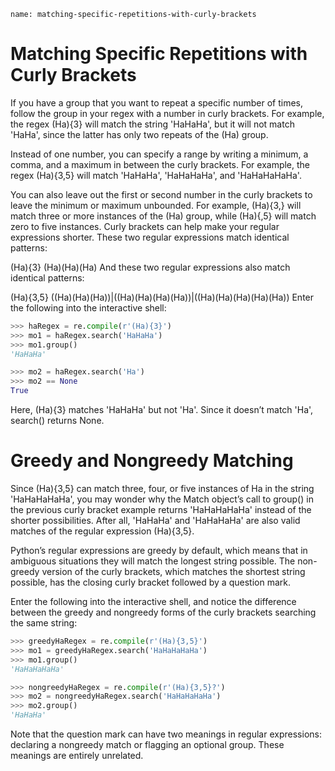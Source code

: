 ```ngMeta
name: matching-specific-repetitions-with-curly-brackets
```
# Matching Specific Repetitions with Curly Brackets
If you have a group that you want to repeat a specific number of times, follow the group in your regex with a number in curly brackets. For example, the regex (Ha){3} will match the string 'HaHaHa', but it will not match 'HaHa', since the latter has only two repeats of the (Ha) group.

Instead of one number, you can specify a range by writing a minimum, a comma, and a maximum in between the curly brackets. For example, the regex (Ha){3,5} will match 'HaHaHa', 'HaHaHaHa', and 'HaHaHaHaHa'.

You can also leave out the first or second number in the curly brackets to leave the minimum or maximum unbounded. For example, (Ha){3,} will match three or more instances of the (Ha) group, while (Ha){,5} will match zero to five instances. Curly brackets can help make your regular expressions shorter. These two regular expressions match identical patterns:


(Ha){3}
(Ha)(Ha)(Ha)
And these two regular expressions also match identical patterns:


(Ha){3,5}
((Ha)(Ha)(Ha))|((Ha)(Ha)(Ha)(Ha))|((Ha)(Ha)(Ha)(Ha)(Ha))
Enter the following into the interactive shell:

```python
>>> haRegex = re.compile(r'(Ha){3}')
>>> mo1 = haRegex.search('HaHaHa')
>>> mo1.group()
'HaHaHa'

>>> mo2 = haRegex.search('Ha')
>>> mo2 == None
True
```
Here, (Ha){3} matches 'HaHaHa' but not 'Ha'. Since it doesn’t match 'Ha', search() returns None.

# Greedy and Nongreedy Matching
Since (Ha){3,5} can match three, four, or five instances of Ha in the string 'HaHaHaHaHa', you may wonder why the Match object’s call to group() in the previous curly bracket example returns 'HaHaHaHaHa' instead of the shorter possibilities. After all, 'HaHaHa' and 'HaHaHaHa' are also valid matches of the regular expression (Ha){3,5}.

Python’s regular expressions are greedy by default, which means that in ambiguous situations they will match the longest string possible. The non-greedy version of the curly brackets, which matches the shortest string possible, has the closing curly bracket followed by a question mark.

Enter the following into the interactive shell, and notice the difference between the greedy and nongreedy forms of the curly brackets searching the same string:

```python
>>> greedyHaRegex = re.compile(r'(Ha){3,5}')
>>> mo1 = greedyHaRegex.search('HaHaHaHaHa')
>>> mo1.group()
'HaHaHaHaHa'

>>> nongreedyHaRegex = re.compile(r'(Ha){3,5}?')
>>> mo2 = nongreedyHaRegex.search('HaHaHaHaHa')
>>> mo2.group()
'HaHaHa'
```
Note that the question mark can have two meanings in regular expressions: declaring a nongreedy match or flagging an optional group. These meanings are entirely unrelated.